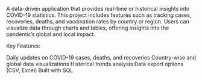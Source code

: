 A data-driven application that provides real-time or historical insights into COVID-19 statistics. 
This project includes features such as tracking cases, recoveries, deaths, and vaccination rates by country or region. Users can visualize data through charts and tables, offering insights into the pandemic’s global and local impact.

Key Features:

Daily updates on COVID-19 cases, deaths, and recoveries
Country-wise and global data visualizations
Historical trends analysis
Data export options (CSV, Excel)
Built with SQL
